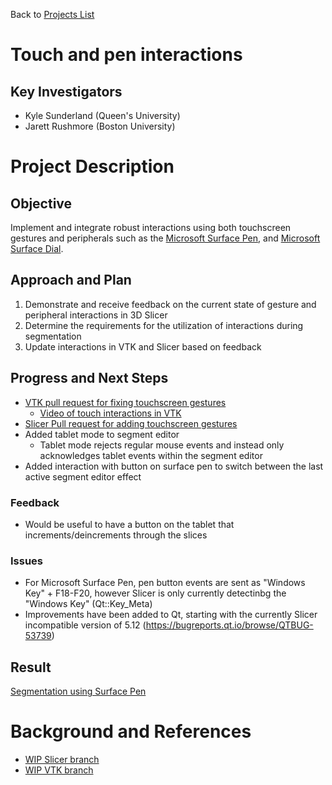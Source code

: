 Back to [Projects List](../../README.md#ProjectsList)

# Touch and pen interactions

## Key Investigators

- Kyle Sunderland (Queen's University)
- Jarett Rushmore (Boston University)

# Project Description

<!-- Add a short paragraph describing the project. -->

## Objective

<!-- Describe here WHAT you would like to achieve (what you will have as end result). -->
Implement and integrate robust interactions using both touchscreen gestures and peripherals such as the [Microsoft Surface Pen](https://www.microsoft.com/en-us/p/surface-pen/8zl5c82qmg6b?rtc=1&source=lp&activetab=pivot:overviewtab), and [Microsoft Surface Dial](https://www.microsoft.com/en-us/p/surface-dial/925r551sktgn?activetab=pivot%3aoverviewtab).

## Approach and Plan

<!-- Describe here HOW you would like to achieve the objectives stated above. -->
1. Demonstrate and receive feedback on the current state of gesture and peripheral interactions in 3D Slicer
1. Determine the requirements for the utilization of interactions during segmentation
1. Update interactions in VTK and Slicer based on feedback

## Progress and Next Steps

<!-- Update this section as you make progress, describing of what you have ACTUALLY DONE. If there are specific steps that you could not complete then you can describe them here, too. -->
- [VTK pull request for fixing touchscreen gestures](https://gitlab.kitware.com/vtk/vtk/merge_requests/5679)
  - [Video of touch interactions in VTK](https://youtu.be/fpnqsDmJ0Y8)
- [Slicer Pull request for adding touchscreen gestures](https://github.com/Slicer/Slicer/pull/1122)
- Added tablet mode to segment editor
  - Tablet mode rejects regular mouse events and instead only acknowledges tablet events within the segment editor
- Added interaction with button on surface pen to switch between the last active segment editor effect

### Feedback
  - Would be useful to have a button on the tablet that increments/deincrements through the slices

### Issues
  - For Microsoft Surface Pen, pen button events are sent as "Windows Key" + F18-F20, however Slicer is only currently detectinbg the "Windows Key" (Qt::Key_Meta)
  - Improvements have been added to Qt, starting with the currently Slicer incompatible version of 5.12 (https://bugreports.qt.io/browse/QTBUG-53739)

## Result

 [Segmentation using Surface Pen](https://youtu.be/ZE16nNRxEjw)

# Background and References

- [WIP Slicer branch](https://github.com/Sunderlandkyl/Slicer/tree/gesture_interaction4) 
- [WIP VTK branch](https://github.com/Sunderlandkyl/VTK/tree/slicer_qt_gestures2)
